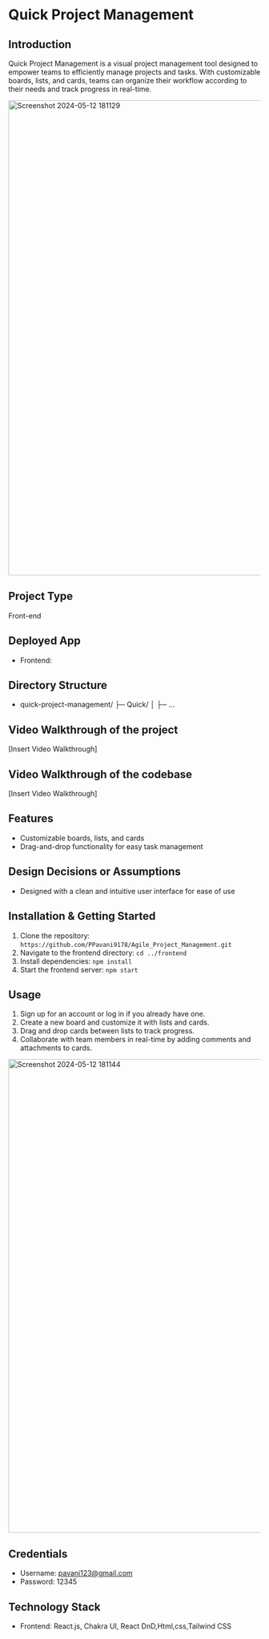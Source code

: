 # Quick Project Management

## Introduction
Quick Project Management is a visual project management tool designed to empower teams to efficiently manage projects and tasks. With customizable boards, lists, and cards, teams can organize their workflow according to their needs and track progress in real-time.


<img width="949" alt="Screenshot 2024-05-12 181129" src="https://github.com/PPavani9178/Agile_Project_Management/assets/154861374/092a51a2-260c-4ff4-a2f3-025bc001dfc2">

## Project Type
Front-end

## Deployed App
- Frontend:

## Directory Structure
- quick-project-management/
├─ Quick/
│ ├─ ...
## Video Walkthrough of the project
[Insert Video Walkthrough]

## Video Walkthrough of the codebase
[Insert Video Walkthrough]

## Features
- Customizable boards, lists, and cards
- Drag-and-drop functionality for easy task management


## Design Decisions or Assumptions
- Designed with a clean and intuitive user interface for ease of use


## Installation & Getting Started
1. Clone the repository: `https://github.com/PPavani9178/Agile_Project_Management.git`
2. Navigate to the frontend directory: `cd ../frontend`
3. Install dependencies: `npm install`
4. Start the frontend server: `npm start`

## Usage
1. Sign up for an account or log in if you already have one.
2. Create a new board and customize it with lists and cards.
3. Drag and drop cards between lists to track progress.
4. Collaborate with team members in real-time by adding comments and attachments to cards.

<img width="946" alt="Screenshot 2024-05-12 181144" src="https://github.com/PPavani9178/Agile_Project_Management/assets/154861374/98d30745-88ff-4c54-a587-12d444303b13">

## Credentials
- Username: pavani123@gmail.com
- Password: 12345



## Technology Stack
- Frontend: React.js, Chakra UI, React DnD,Html,css,Tailwind CSS
